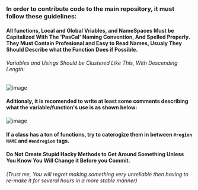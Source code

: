 ### In order to contribute code to the main repository, it must follow these guidelines:
#### All functions, Local and Global Vriables, and NameSpaces Must be Capitalized With The 'PasCal' Naming Convention, And Spelled Properly. They Must Contain Profesional and Easy to Read Names, Usualy They Should Describe what the Function Does if Possible.
###### Variables and Usings Should be Clustered Like This, With Descending Length:
![image](https://user-images.githubusercontent.com/76945439/167557913-1df4379a-0abc-4628-9e61-2a720ec292bf.png)

#### Aditionaly, it is recomended to write at least some comments describing what the variable/function's use is as shown below:
![image](https://user-images.githubusercontent.com/76945439/192361439-970d5f05-b330-4404-95e0-0cb1230a1e0a.png)

#### If a class has a ton of functions, try to caterogize them in between ``#region NAME`` and ``#endregion`` tags.
#### Do Not Create Stupid Hacky Methods to Get Around Something Unless You Know You Will Change it Before you Commit.
###### (Trust me, You will regret making something very unreliable then having to re-make it for several hours in a more stable manner)
